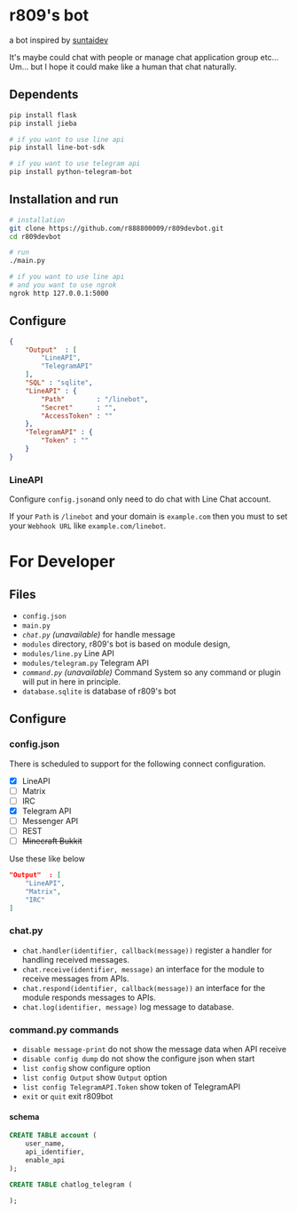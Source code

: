 # r809's bot
a bot inspired by [suntaidev](https://github.com/moontai0724/suntaidev)

It's maybe could chat with people or manage chat application group etc...
Um... but I hope it could make like a human that chat naturally.

## Dependents
``` bash
pip install flask   
pip install jieba 

# if you want to use line api
pip install line-bot-sdk

# if you want to use telegram api
pip install python-telegram-bot
```

## Installation and run
``` bash
# installation
git clone https://github.com/r888800009/r809devbot.git
cd r809devbot

# run
./main.py

# if you want to use line api
# and you want to use ngrok
ngrok http 127.0.0.1:5000
```

## Configure
``` Json
{
    "Output"  : [
        "LineAPI",
        "TelegramAPI"
    ],
    "SQL" : "sqlite",
    "LineAPI" : {
        "Path"        : "/linebot",
        "Secret"      : "",
        "AccessToken" : ""
    },
    "TelegramAPI" : {
        "Token" : ""
    }
}

```

### LineAPI
Configure `config.json`and only need to do chat with Line Chat account.

If your `Path` is `/linebot` and your domain is `example.com` then you
must to set your `Webhook URL` like `example.com/linebot`.

# For Developer
## Files
  - `config.json`
  - `main.py`
  - *`chat.py` (unavailable)* for handle message
  - `modules` directory, r809's bot is based on module design,
  - `modules/line.py` Line API
  - `modules/telegram.py` Telegram API 
  - *`command.py` (unavailable)* Command System
  so any command or plugin will put in here in principle.
  - `database.sqlite` is database of r809's bot 
<!-- - `core` is a source code of core of r809's bot -->

## Configure
### config.json
There is  scheduled to support for the following connect configuration.
  - [x] LineAPI
  - [ ] Matrix
  - [ ] IRC
  - [x] Telegram API
  - [ ] Messenger API
  - [ ] REST
  - [ ] ~~Minecraft Bukkit~~

Use these like below
``` Json
"Output"  : [
    "LineAPI",
    "Matrix",
    "IRC"
]
```

### chat.py
  - `chat.handler(identifier, callback(message))` register a handler for handling received messages. 
  - `chat.receive(identifier, message)` an interface for the module to receive messages from APIs.
  - `chat.respond(identifier, callback(message))` an interface for the module responds messages to APIs.
  - `chat.log(identifier, message)` log message to database.
  <!-- - `chat.trigger()`-->

### command.py commands
  - `disable message-print` do not show the message data when API receive
  - `disable config dump` do not show the configure json when start
  - `list config` show configure option
  - `list config Output` show `Output` option
  - `list config TelegramAPI.Token` show token of TelegramAPI
  - `exit` or `quit` exit r809bot

#### schema
``` sql
CREATE TABLE account (
    user_name,
    api_identifier,
    enable_api
);

CREATE TABLE chatlog_telegram (

);

```
